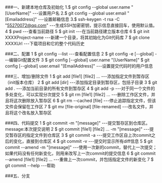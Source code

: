 
###一、新建本地仓库及初始化
1.$ git config --global user.name "[UserName]"            ---设置用户名
2.$ git config --global user.email "[Emailaddress]"       ---设置邮箱信息
3.$ ssh-keygen -t rsa -C "55270072@qq.com"                 ---生成SSH加密密钥，提示信息直接回车，使用默认值。
4 $ pwd                                                    ---查看当前路径
5 $ git init                                               ---在当前路径建立版本仓库
6 $ git init XXXXProject-name                              ---新建一个目录，将其初始化为Git代码库
7 $ git clone XXXXUrl                                      ---下载项目和它的整个代码历史 


###二、配置
1 $ git config --list                                      ---查看配置信息
2 $ git config -e [--global]                              ---编辑Git配置文件
3 $ git config [--global] user.name "[UserName]"
  $ git config [--global] user.email "[EmailAddress]"   ---设置提交代码时的用户信息


###三、增加/删除文件
1 $ git add [file1] [file2] ...                           ---添加指定文件到暂存区（init版本仓库）
2 $ git add [dir]                                         ---添加指定目录到暂存区，包括子目录
3 $ git add .                                              ---添加当前目录的所有文件到暂存区
4 $ git add -p                                             ---对于同一个文件的多处变化，可以实现分次提交
5 $ git rm [file1] [file2] ...                            ---删除工作区文件，并且将这次删除放入暂存区
6 $ git rm --cached [file]                                ---停止追踪指定文件，但该文件会保留在工作区
7 $ git mv [file-original] [file-renamed]                ---改名文件，并且将这个改名放入暂存区


###四、代码提交
1 $ git commit -m "[message]"                            ---提交暂存区到仓库区。 message:本次提交说明
2 $ git commit [file1] [file2] ... -m "[message]"       ---提交暂存区的指定文件到仓库区 
3 $ git commit -a                                         ---提交工作区自上次commit之后的变化，直接到仓库区
4 $ git commit -v                                         ---提交时显示所有diff信息
5 $ git commit --amend -m "[message]"                    ---使用一次新的commit，替代上一次提交；如果代码没有任何新变化，则用来改写上一次commit的提交信息
6 $ git commit --amend [file1] [file2] ...               ---重做上一次commit，并包括指定文件的新变化
7 $ git commit --help                                     ---帮助

###五、分支
